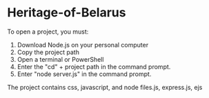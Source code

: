 # Heritage-of-Belarus
To open a project, you must: 
1. Download Node.js on your personal computer
2. Copy the project path
3. Open a terminal or PowerShell 
4. Enter the "cd" + project path in the command prompt.
5. Enter "node server.js" in the command prompt.

The project contains css, javascript, and node files.js, express.js, ejs
